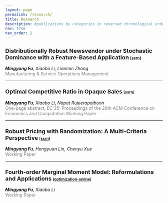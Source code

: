 ```yaml
---
layout: page
permalink: /research/
title: Research
description: #publications by categories in reversed chronological order. 
nav: true
nav_order: 2
---
```


<!-- _pages/publications.md -->
### <span style="font-size: 18px; font-weight: bold;">Distributionally Robust Newsvendor under Stochastic Dominance with a Feature-Based Application</span> <span style="font-size: 12px;">[[ssrn]](https://papers.ssrn.com/sol3/papers.cfm?abstract_id=3885663) </span> 
<span style="font-style: italic;"><b>Mingyang Fu</b>, Xiaobo Li, Lianmin Zhang</span>  
<span style="color: gray;">Manufacturing & Service Operations Management</span>  

---

### <span style="font-size: 18px; font-weight: bold;">Optimal Competitive Ratio in Opaque Sales</span> <span style="font-size: 12px;">[[ssrn]](https://papers.ssrn.com/sol3/papers.cfm?abstract_id=5130478)</span>  
<span style="font-style: italic;"><b>Mingyang Fu</b>, Xiaobo Li, Napat Rujeerapaiboon</span>  
<span style="color: gray;">One-page abstract, EC'25: Proceedings of the 26th ACM Conference on Economics and Computation</span>
<span style="color: gray;">Working Paper </span>  

---

### <span style="font-size: 18px; font-weight: bold;">Robust Pricing with Randomization: A Multi-Criteria Perspective</span> <span style="font-size: 12px;">[[ssrn]](https://papers.ssrn.com/sol3/papers.cfm?abstract_id=5132337)  </span>  
<span style="font-style: italic;"><b>Mingyang Fu</b>, Hongyuan Lin, Chenyu Xue</span>  
<span style="color: gray;">Working Paper</span>  

---

### <span style="font-size: 18px; font-weight: bold;">Fourth-order Marginal Moment Model: Reformulations and Applications</span> <span style="font-size: 12px;">[[optimization-online]](https://optimization-online.org/2024/02/fourth-order-marginal-moment-model-reformulations-and-applications/) </span>   
<span style="font-style: italic;"><b>Mingyang Fu</b>, Xiaobo Li</span>  
<span style="color: gray;">Working Paper</span>  
